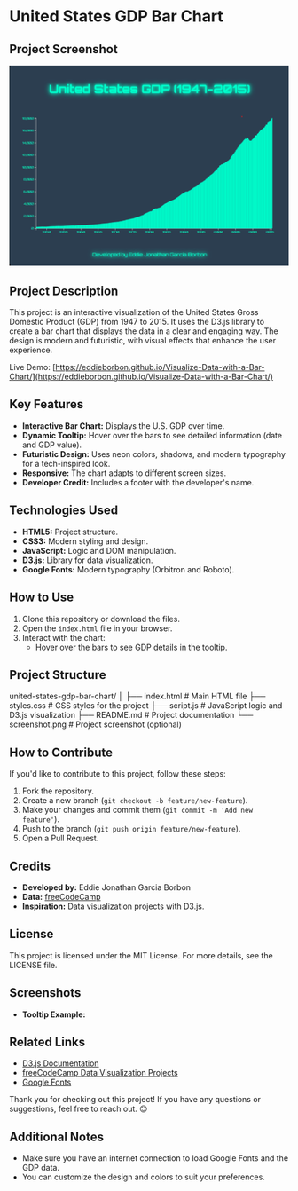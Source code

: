 # United States GDP Bar Chart

## Project Screenshot
![Cover Image](coverDataBarChart.png)  


## Project Description
This project is an interactive visualization of the United States Gross Domestic Product (GDP) from 1947 to 2015. It uses the D3.js library to create a bar chart that displays the data in a clear and engaging way. The design is modern and futuristic, with visual effects that enhance the user experience.

Live Demo: [https://eddieborbon.github.io/Visualize-Data-with-a-Bar-Chart/](https://eddieborbon.github.io/Visualize-Data-with-a-Bar-Chart/)

## Key Features
- **Interactive Bar Chart:** Displays the U.S. GDP over time.
- **Dynamic Tooltip:** Hover over the bars to see detailed information (date and GDP value).
- **Futuristic Design:** Uses neon colors, shadows, and modern typography for a tech-inspired look.
- **Responsive:** The chart adapts to different screen sizes.
- **Developer Credit:** Includes a footer with the developer's name.

## Technologies Used
- **HTML5:** Project structure.
- **CSS3:** Modern styling and design.
- **JavaScript:** Logic and DOM manipulation.
- **D3.js:** Library for data visualization.
- **Google Fonts:** Modern typography (Orbitron and Roboto).

## How to Use
1. Clone this repository or download the files.
2. Open the `index.html` file in your browser.
3. Interact with the chart:
   - Hover over the bars to see GDP details in the tooltip.

## Project Structure
united-states-gdp-bar-chart/ │ 
├── index.html # Main HTML file 
├── styles.css # CSS styles for the project 
├── script.js # JavaScript logic and D3.js visualization 
├── README.md # Project documentation 
    └── screenshot.png # Project screenshot (optional)

## How to Contribute
If you'd like to contribute to this project, follow these steps:
1. Fork the repository.
2. Create a new branch (`git checkout -b feature/new-feature`).
3. Make your changes and commit them (`git commit -m 'Add new feature'`).
4. Push to the branch (`git push origin feature/new-feature`).
5. Open a Pull Request.

## Credits
- **Developed by:** Eddie Jonathan Garcia Borbon
- **Data:** [freeCodeCamp](https://www.freecodecamp.org/)
- **Inspiration:** Data visualization projects with D3.js.

## License
This project is licensed under the MIT License. For more details, see the LICENSE file.

## Screenshots
- **Tooltip Example:** <!-- Add a screenshot of the tooltip in action -->

## Related Links
- [D3.js Documentation](https://d3js.org/)
- [freeCodeCamp Data Visualization Projects](https://www.freecodecamp.org/learn/data-visualization/)
- [Google Fonts](https://fonts.google.com/)

Thank you for checking out this project! If you have any questions or suggestions, feel free to reach out. 😊

## Additional Notes
- Make sure you have an internet connection to load Google Fonts and the GDP data.
- You can customize the design and colors to suit your preferences.
